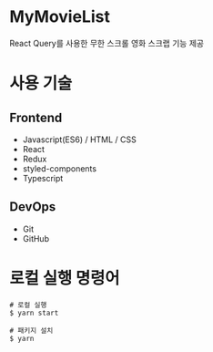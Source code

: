 # MyMovieList

React Query를 사용한 무한 스크롤 영화 스크랩 기능 제공

# 사용 기술 

## Frontend
- Javascript(ES6) / HTML / CSS
- React
- Redux
- styled-components
- Typescript

## DevOps
- Git
- GitHub

# 로컬 실행 명령어
```
# 로컬 실행
$ yarn start

# 패키지 설치
$ yarn
```


